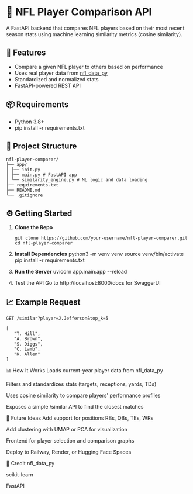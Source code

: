 # 🏈 NFL Player Comparison API

A FastAPI backend that compares NFL players based on their most recent season stats using machine learning similarity metrics (cosine similarity).

## 🚀 Features

- Compare a given NFL player to others based on performance
- Uses real player data from [nfl_data_py](https://github.com/nflverse/nfl_data_py)
- Standardized and normalized stats
- FastAPI-powered REST API

## 📦 Requirements

- Python 3.8+
- pip install -r requirements.txt

## 📁 Project Structure

```
nfl-player-comparer/
├── app/
│ ├── init.py
│ ├── main.py # FastAPI app
│ └── similarity_engine.py # ML logic and data loading
├── requirements.txt
├── README.md
└── .gitignore
```

## ⚙️ Getting Started

1. **Clone the Repo**

   ```
   git clone https://github.com/your-username/nfl-player-comparer.git
   cd nfl-player-comparer
   ```

2. **Install Dependencies**
   python3 -m venv venv
   source venv/bin/activate
   pip install -r requirements.txt

3. **Run the Server**
   uvicorn app.main:app --reload

4. Test the API
   Go to http://localhost:8000/docs for SwaggerUI

## 📈 Example Request

```
GET /similar?player=J.Jefferson&top_k=5

[
   "T. Hill",
   "A. Brown",
   "S. Diggs",
   "C. Lamb",
   "K. Allen"
]
```

📊 How It Works
Loads current-year player data from nfl_data_py

Filters and standardizes stats (targets, receptions, yards, TDs)

Uses cosine similarity to compare players' performance profiles

Exposes a simple /similar API to find the closest matches

🔮 Future Ideas
Add support for positions RBs, QBs, TEs, WRs

Add clustering with UMAP or PCA for visualization

Frontend for player selection and comparison graphs

Deploy to Railway, Render, or Hugging Face Spaces

📘 Credit
nfl_data_py

scikit-learn

FastAPI
